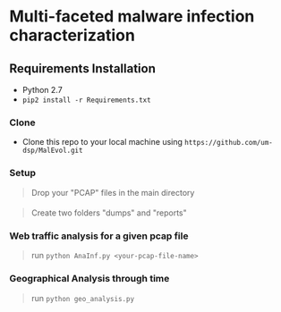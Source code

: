 

# Multi-faceted malware infection characterization



## Requirements Installation

- Python 2.7
- `pip2 install -r Requirements.txt`


### Clone

- Clone this repo to your local machine using `https://github.com/um-dsp/MalEvol.git`

### Setup

> Drop your "PCAP" files in the main directory
####
> Create two folders "dumps" and "reports"

### Web traffic analysis for a given pcap file

> run `python AnaInf.py <your-pcap-file-name>`


### Geographical Analysis through time

> run `python geo_analysis.py`
